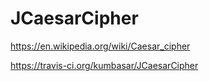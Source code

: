 # JCaesarCipher

https://en.wikipedia.org/wiki/Caesar_cipher

https://travis-ci.org/kumbasar/JCaesarCipher
